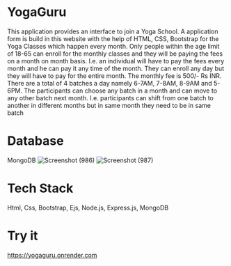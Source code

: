 # YogaGuru
This application provides an interface to join a Yoga School. A application form is build in this website with the help of HTML, CSS, Bootstrap for the Yoga Classes which happen every month.
Only people within the age limit of 18-65 can enroll for the monthly classes and they will
be paying the fees on a month on month basis. I.e. an individual will have to pay the fees
every month and he can pay it any time of the month.
 They can enroll any day but they will have to pay for the entire month. The monthly fee is
500/- Rs INR.
 There are a total of 4 batches a day namely 6-7AM, 7-8AM, 8-9AM and 5-6PM. The
participants can choose any batch in a month and can move to any other batch next
month. I.e. participants can shift from one batch to another in different months but in
same month they need to be in same batch
# Database
MongoDB
![Screenshot (986)](https://user-images.githubusercontent.com/84660766/215493418-81b504c7-a9bd-4d40-83a2-db980e876714.png)
![Screenshot (987)](https://user-images.githubusercontent.com/84660766/215493442-6b30017a-ef33-408b-8fbe-5388bb4b9380.png)
# Tech Stack
Html, Css, Bootstrap, Ejs, Node.js, Express.js, MongoDB
# Try it
https://yogaguru.onrender.com
